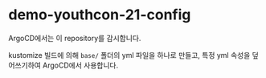 # demo-youthcon-21-config

ArgoCD에서는 이 repository를 감시합니다.

kustomize 빌드에 의해 `base/` 폴더의 yml 파일을 하나로 만들고, 특정 yml 속성을 덮어쓰기하여 ArgoCD에서 사용합니다.
